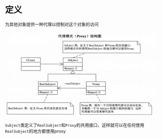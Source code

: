 # 定义

为其他对象提供一种代理以控制对这个对象的访问

![img](https://github.com/andochiwa/Design-Pattern/blob/master/Proxy-Pattern/img.png)



`Subject`类定义了`RealSubject`和`Proxy`的共用接口，这样就可以在任何使用`RealSubject`的地方都使用proxy